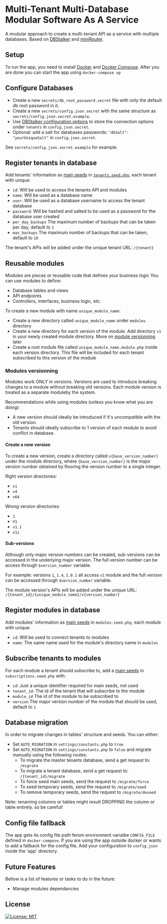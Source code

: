 # Multi-Tenant Multi-Database Modular Software As A Service

A modular approach to create a multi-tenant API as a service with multiple databases. Based on [DBStalker](https://github.com/armaaar/dbstalker) and [miniRouter](https://github.com/armaaar/miniRouter).

## Setup

To run the app, you need to install [Docker](https://www.docker.com/get-started) and [Docker Compose](https://docs.docker.com/compose/install/). After you are done you can start the app using `docker-compose up`

## Configure Databases

- Create a new `secrets/db_root_password.secret` file with only the default db root password in it.
- Create a new `secrets/config.json.secret` with the same structure as `secrets/config.json.secret.example`.
- Use [DBStalker configuration options](https://github.com/armaaar/dbstalker#configuration) to store the connection options under `tenants` in `config.json.secret`.
- Optional: add a salt for databases passwords: `"dbSalt": "yourUniqueSalt"` in `config.json.secret`.

See `secrets/config.json.secret.example` for example.

## Register tenants in database

Add tenants' information as [main seeds](https://github.com/armaaar/dbstalker#main-seeds) in [`tenants.seed.php`](https://github.com/armaaar/M3SaaS/blob/master/tenants_db/seeds/tenants.seed.php), each tenant with unique:

- `id`: Will be used to access the tenants API and modules
- `name`: Will be used as a database name
- `user`: Will be used as a database username to access the tenant database
- `password`: Will be hashed and salted to be used as a password for the database user created
- `per_day_backups` The maximum number of backups that can be taken per day, default to `1`
- `max_backups` The maximum number of backups that can be taken, default to `10`

The tenant's APIs will be added under the unique tenant URL: `/{tenant}`

## Reusable modules

Modules are pieces or reusable code that defines your business logic You can use modules to define:

- Database tables and views
- API endpoints
- Controllers, interfaces, business logic, etc.

To create a new module with name `unique_module_name`:

- Create a new directory called `unique_module_name` under `modules` directory
- Create a new directory for each version of the module. Add directory `v1` in your newly created module directory. More on [module versionning](#modules-versionning) later
- Create a root module file called `unique_module_name.module.php` inside each version directory. This file will be included for each tenant subscribed to this version of the module

### Modules versionning

Modules work ONLY in versions. Versions are used to introduce breaking changes to a module without breaking old versions. Each module version is treated as a separate moduleby the system.

Recommendations while using modules (unless you know what you are doing):

- A new version should ideally be introduced if it's uncompatible with the old version.
- Tenants should ideally subscribe to 1 version of each module to avoid conflict in database.

#### Create a new version

To create a new version, create a directory called `v{base_version_number}` under the module directory, where `{base_version_number}` is the major version number obtained by flooring the version number to a single integer.

Right version directories:

- `v1`
- `v4`
- `v64`

Wrong version directories:

- `1`
- `V1`
- `v1.1`
- `v1z`

#### Sub-versions

Although only major version numbers can be created, sub-versions can be accessed in the underlying major version. The full version number can be access through `$version_number` variable.

For example: versions `1`, `1.4`, `1.0.1` all access `v1` module and the full version can be accessed through `$version_number` variable.

The module version's APIs will be added under the unique URL: `/{tenant_id}/{unique_module_name}/v{version_number}`

## Register modules in database

Add modules' information as [main seeds](https://github.com/armaaar/dbstalker#main-seeds) in `modules.seed.php`, each module with unique:

- `id`: Will be used to connect tenants to modules
- `name`: The same name used for the module's directory name in `modules`

## Subscribe tenants to modules

For each module a tenant should subscribe to, add a [main seeds](https://github.com/armaaar/dbstalker#main-seeds) in `subscriptions.seed.php` with:

- `id`: Just a unique identifier required for main seeds, not used
- `tenant_id`: The id of the tenant that will subscribe to the module
- `module_id` The id of the module to be subscribed to
- `version` The major version number of the module that should be used, default to `1`

## Database migration

In order to migrate changes in tables' structure and seeds. You can either:

- Set `AUTO_MIGRATION` in `settings/constants.php` to `true`
- Set `AUTO_MIGRATION` in `settings/constants.php` to `false` and migrate manually using the following routes:
  - To migrate the master tenants database, send a get request to: `/migrate`
  - To migrate a tenant database, send a get request to: `/{tenant_id}/migrate`
  - To force seed main seeds, send the request to `/migrate/force`
  - To seed temporary seeds, send the request to `/migrate/seed`
  - To remove temporary seeds, send the request to `/migrate/deseed`

Note: renaming columns or tables might result DROPPING the column or table entirely. so be careful!

## Config file fallback

The app gets its config file path ferom environment varialbe `CONFIG_FILE` defined in `docker-compose`. If you are using the app outside docker or wants to add a fallback for the config file, Add your configuration to `config.json` inside the 'app' directory.

## Future Features

Bellow is a list of features or tasks to do in the future:

- Manage modules dependancies

## License

[![License: MIT](https://img.shields.io/badge/License-MIT-yellow.svg)](https://opensource.org/licenses/MIT)

